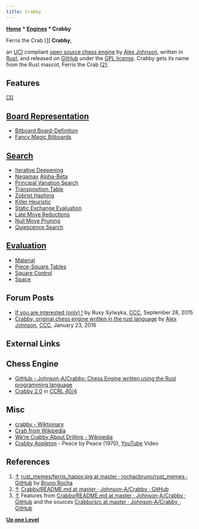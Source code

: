 ```yaml
---
title: Crabby
---
```

**[Home](Home "Home") * [Engines](Engines "Engines") * Crabby**

[](File:Ferris_happy.jpg) Ferris the Crab <a id="cite-note-1" href="#cite-ref-1">[1]</a>
**Crabby**,

an [UCI](UCI "UCI") compliant [open source chess engine](Category:Open_Source "Category:Open Source") by [Alex Johnson](index.php?title=Alex_Johnson&action=edit&redlink=1 "Alex Johnson (page does not exist)"), written in [Rust](Rust "Rust"), and released on [GitHub](https://en.wikipedia.org/wiki/GitHub) under the [GPL license](Free_Software_Foundation#GPL "Free Software Foundation").
Crabby gets its name from the Rust mascot, Ferris the Crab <a id="cite-note-2" href="#cite-ref-2">[2]</a>.

## Features

<a id="cite-note-3" href="#cite-ref-3">[3]</a>

## [Board Representation](Board_Representation "Board Representation")

- [Bitboard Board-Definition](Bitboard_Board-Definition "Bitboard Board-Definition")
- [Fancy Magic Bitboards](Magic_Bitboards#Fancy "Magic Bitboards")

## [Search](Search "Search")

- [Iterative Deepening](Iterative_Deepening "Iterative Deepening")
- [Negamax](Negamax "Negamax") [Alpha-Beta](Alpha-Beta "Alpha-Beta")
- [Principal Variation Search](Principal_Variation_Search "Principal Variation Search")
- [Transposition Table](Transposition_Table "Transposition Table")
- [Zobrist Hashing](Zobrist_Hashing "Zobrist Hashing")
- [Killer Heuristic](Killer_Heuristic "Killer Heuristic")
- [Static Exchange Evaluation](Static_Exchange_Evaluation "Static Exchange Evaluation")
- [Late Move Reductions](Late_Move_Reductions "Late Move Reductions")
- [Null Move Pruning](Null_Move_Pruning "Null Move Pruning")
- [Quiescence Search](Quiescence_Search "Quiescence Search")

## [Evaluation](Evaluation "Evaluation")

- [Material](Material "Material")
- [Piece-Square Tables](Piece-Square_Tables "Piece-Square Tables")
- [Square Control](Square_Control "Square Control")
- [Space](Space "Space")

## Forum Posts

- [If you are interested (only) !](http://www.talkchess.com/forum3/viewtopic.php?f=2&t=57782) by Ruxy Sylwyka, [CCC](CCC "CCC"), September 28, 2015
- [Crabby, original chess engine written in the rust language](http://www.talkchess.com/forum3/viewtopic.php?f=7&t=59023) by [Alex Johnson](index.php?title=Alex_Johnson&action=edit&redlink=1 "Alex Johnson (page does not exist)"), [CCC](CCC "CCC"), January 23, 2016

## External Links

## Chess Engine

- [GitHub - Johnson-A/Crabby: Chess Engine written using the Rust programming language](https://github.com/Johnson-A/Crabby)
- [Crabby 2.0](https://ccrl.chessdom.com/ccrl/404/cgi/engine_details.cgi?print=Details&each_game=1&eng=Crabby%202.0) in [CCRL 40/4](CCRL "CCRL")

## Misc

- [crabby - Wiktionary](https://en.wiktionary.org/wiki/crabby)
- [Crab from Wikipedia](https://en.wikipedia.org/wiki/Crab)
- [We’re Crabby About Drilling - Wikipedia](https://en.wikipedia.org/wiki/We%E2%80%99re_Crabby_About_Drilling)
- [Crabby Appleton](https://en.wikipedia.org/wiki/Crabby_Appleton) - Peace by Peace (1970), [YouTube](https://en.wikipedia.org/wiki/YouTube) Video

## References

1. <a id="cite-ref-1" href="#cite-note-1">↑</a> [rust_memes/ferris_happy.jpg at master · rochacbruno/rust_memes · GitHub](https://github.com/rochacbruno/rust_memes/blob/master/img/ferris_happy.jpg) by [Bruno Rocha](https://github.com/rochacbruno)
1. <a id="cite-ref-2" href="#cite-note-2">↑</a> [Crabby/README.md at master · Johnson-A/Crabby · GitHub](https://github.com/Johnson-A/Crabby/blob/master/README.md)
1. <a id="cite-ref-3" href="#cite-note-3">↑</a> Features from [Crabby/README.md at master · Johnson-A/Crabby · GitHub](https://github.com/Johnson-A/Crabby/blob/master/README.md) and the sources [Crabby/src at master · Johnson-A/Crabby · GitHub](https://github.com/Johnson-A/Crabby/tree/master/src)

**[Up one Level](Engines "Engines")**

